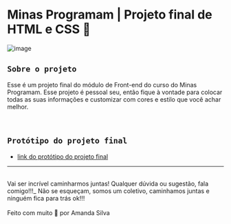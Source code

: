 # Minas Programam | Projeto final de HTML e CSS 🚀

![image](https://media.giphy.com/media/968taxwNaAXqZASdcn/giphy.gif)

## `Sobre o projeto`

Esse é um projeto final do módulo de Front-end do curso do Minas Programam.
Esse projeto é pessoal seu, então fique à vontade para colocar todas as suas informações e customizar com
cores e estilo que você achar melhor.

<br>

## `Protótipo do projeto final`

- [link do protótipo do projeto final](https://www.figma.com/file/JDuzZm11EgjSQM9KrviSU1/Portfolio?node-id=0%3A1)

---

<br>
Vai ser incrível caminharmos juntas! Qualquer dúvida ou sugestão, fala comigo!!!_
Não se esqueçam, somos um coletivo, caminhamos juntas e ninguém fica para trás ok!!!
<br><br>
Feito com muito 🤎 por Amanda Silva
